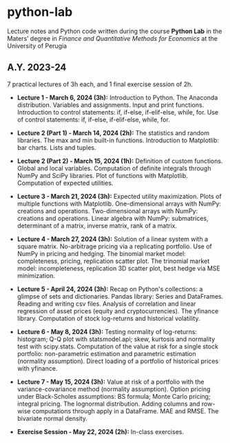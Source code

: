 # python-lab
Lecture notes and Python code written during the course **Python Lab** in the Maters’ degree in *Finance and Quantitative Methods for Economics* at the University of Perugia

## **A.Y. 2023-24**
7 practical lectures of 3h each, and 1 final exercise session of 2h.

* **Lecture 1 - March 6, 2024 (3h):** Introduction to Python. The Anaconda distribution. Variables and assignments. Input and print functions. Introduction to control statements: if, if-else, if-elif-else, while, for. Use of control statements: if, if-else, if-elif-else, while, for.

* **Lecture 2 (Part 1) - March 14, 2024 (2h):** The statistics and random libraries. The max and min built-in functions. Introduction to Matplotlib: bar charts. Lists and tuples.

* **Lecture 2 (Part 2) - March 15, 2024 (1h):** Definition of custom functions. Global and local variables. Computation of definite integrals through NumPy and SciPy libraries. Plot of functions with Matplotlib. Computation of expected utilities.

* **Lecture 3 - March 21, 2024 (3h):** Expected utility maximization. Plots of multiple functions with Matplotlib. One-dimensional arrays with NumPy: creations and operations. Two-dimensional arrays with NumPy: creations and operations. Linear algebra with NumPy: submatrices, determinant of a matrix, inverse matrix, rank of a matrix.

* **Lecture 4 - March 27, 2024 (3h):** Solution of a linear system with a square matrix. No-arbitrage pricing via a replicating portfolio. Use of NumPy in pricing and hedging. The binomial market model: completeness, pricing, replication scatter plot. The trinomial market model: incompleteness, replication 3D scatter plot, best hedge via MSE minimization.

* **Lecture 5 - April 24, 2024 (3h):** Recap on Python's collections: a glimpse of sets and dictionaries. Pandas library: Series and DataFrames. Reading and writing csv files. Analysis of correlation and linear regression of asset prices (equity and cryptocurrencies). The yfinance library. Computation of stock log-returns and historical volatility.

* **Lecture 6 - May 8, 2024 (3h):** Testing normality of log-returns: histogram; Q-Q plot with statsmodel.api; skew, kurtosis and normality test with scipy.stats. Computation of the value at risk for a single stock portfolio: non-parametric estimation and parametric estimation (normality assumption). Direct loading of a portfolio of historical prices with yfinance.

* **Lecture 7 - May 15, 2024 (3h):** Value at risk of a portfolio with the variance-covariance method (normality assumption). Option pricing under Black-Scholes assumptions: BS formula; Monte Carlo pricing; integral pricing. The lognormal distribution. Adding columns and row-wise computations through apply in a DataFrame. MAE and RMSE. The bivariate normal density.

* **Exercise Session - May 22, 2024 (2h):** In-class exercises.
